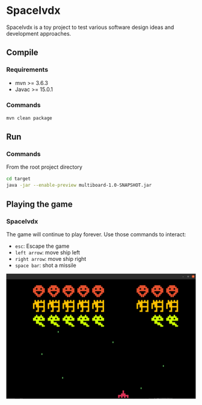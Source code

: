 # SpaceIvdx

SpaceIvdx is a toy project to test various software design ideas and
development approaches.

## Compile
### Requirements
- mvn >= 3.6.3
- Javac >= 15.0.1

### Commands
```bash
mvn clean package
```

## Run
### Commands
From the root project directory
```bash
cd target
java -jar --enable-preview multiboard-1.0-SNAPSHOT.jar
```

## Playing the game
### SpaceIvdx

The game will continue to play forever. Use those commands to interact:
- `esc`: Escape the game
- `left arrow`: move ship left
- `right arrow`: move ship right
- `space bar`: shot a missile

![Alt text](space-ivdx.png?raw=true "SpaceIvdx screen shot")
